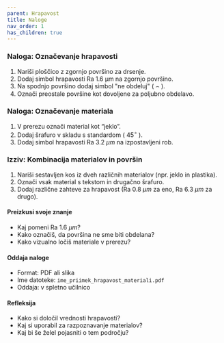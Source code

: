 ```yaml
---
parent: Hrapavost
title: Naloge
nav_order: 1
has_children: true
---
```


### Naloga: Označevanje hrapavosti

1. Nariši ploščico z zgornjo površino za drsenje.
2. Dodaj simbol hrapavosti Ra 1.6 µm na zgornjo površino.
3. Na spodnjo površino dodaj simbol "ne obdeluj" ( $\frown$ ).
4. Označi preostale površine kot dovoljene za poljubno obdelavo.

### Naloga: Označevanje materiala

1. V prerezu označi material kot “jeklo”.
2. Dodaj šrafuro v skladu s standardom ( $45^\circ$ ).
3. Dodaj simbol hrapavosti Ra 3.2 $\mu m$ na izpostavljeni rob.

### Izziv: Kombinacija materialov in površin

1. Nariši sestavljen kos iz dveh različnih materialov (npr. jeklo in plastika).
2. Označi vsak material s tekstom in drugačno šrafuro.
3. Dodaj različne zahteve za hrapavost (Ra 0.8 $\mu m$ za eno, Ra 6.3 $\mu m$ za drugo).

#### Preizkusi svoje znanje

* Kaj pomeni Ra 1.6 $\mu m$?
* Kako označiš, da površina ne sme biti obdelana?
* Kako vizualno ločiš materiale v prerezu?

#### Oddaja naloge

* Format: PDF ali slika
* Ime datoteke: `ime_priimek_hrapavost_materiali.pdf`
* Oddaja: v spletno učilnico

#### Refleksija

* Kako si določil vrednosti hrapavosti?
* Kaj si uporabil za razpoznavanje materialov?
* Kaj bi še želel pojasniti o tem področju?

